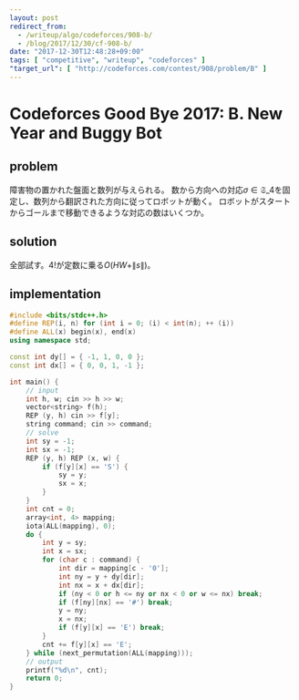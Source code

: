 ```yaml
---
layout: post
redirect_from:
  - /writeup/algo/codeforces/908-b/
  - /blog/2017/12/30/cf-908-b/
date: "2017-12-30T12:48:28+09:00"
tags: [ "competitive", "writeup", "codeforces" ]
"target_url": [ "http://codeforces.com/contest/908/problem/B" ]
---
```


# Codeforces Good Bye 2017: B. New Year and Buggy Bot

## problem

障害物の置かれた盤面と数列が与えられる。
数から方向への対応$\sigma \in \mathfrak{S}\_4$を固定し、数列から翻訳された方向に従ってロボットが動く。
ロボットがスタートからゴールまで移動できるような対応の数はいくつか。

## solution

全部試す。$4!$が定数に乗る$O(HW + \|s\|)$。

## implementation

``` c++
#include <bits/stdc++.h>
#define REP(i, n) for (int i = 0; (i) < int(n); ++ (i))
#define ALL(x) begin(x), end(x)
using namespace std;

const int dy[] = { -1, 1, 0, 0 };
const int dx[] = { 0, 0, 1, -1 };

int main() {
    // input
    int h, w; cin >> h >> w;
    vector<string> f(h);
    REP (y, h) cin >> f[y];
    string command; cin >> command;
    // solve
    int sy = -1;
    int sx = -1;
    REP (y, h) REP (x, w) {
        if (f[y][x] == 'S') {
            sy = y;
            sx = x;
        }
    }
    int cnt = 0;
    array<int, 4> mapping;
    iota(ALL(mapping), 0);
    do {
        int y = sy;
        int x = sx;
        for (char c : command) {
            int dir = mapping[c - '0'];
            int ny = y + dy[dir];
            int nx = x + dx[dir];
            if (ny < 0 or h <= ny or nx < 0 or w <= nx) break;
            if (f[ny][nx] == '#') break;
            y = ny;
            x = nx;
            if (f[y][x] == 'E') break;
        }
        cnt += f[y][x] == 'E';
    } while (next_permutation(ALL(mapping)));
    // output
    printf("%d\n", cnt);
    return 0;
}
```
